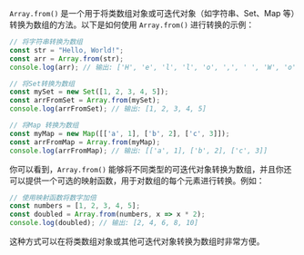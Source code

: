 `Array.from()` 是一个用于将类数组对象或可迭代对象（如字符串、Set、Map 等）转换为数组的方法。以下是如何使用 `Array.from()` 进行转换的示例：

```javascript
// 将字符串转换为数组
const str = "Hello, World!";
const arr = Array.from(str);
console.log(arr); // 输出: ['H', 'e', 'l', 'l', 'o', ',', ' ', 'W', 'o', 'r', 'l', 'd', '!']

// 将Set转换为数组
const mySet = new Set([1, 2, 3, 4, 5]);
const arrFromSet = Array.from(mySet);
console.log(arrFromSet); // 输出: [1, 2, 3, 4, 5]

// 将Map 转换为数组
const myMap = new Map([['a', 1], ['b', 2], ['c', 3]]);
const arrFromMap = Array.from(myMap);
console.log(arrFromMap); // 输出: [['a', 1], ['b', 2], ['c', 3]]
```

你可以看到，`Array.from()` 能够将不同类型的可迭代对象转换为数组，并且你还可以提供一个可选的映射函数，用于对数组的每个元素进行转换。例如：

```javascript
// 使用映射函数将数字加倍
const numbers = [1, 2, 3, 4, 5];
const doubled = Array.from(numbers, x => x * 2);
console.log(doubled); // 输出: [2, 4, 6, 8, 10]
```

这种方式可以在将类数组对象或其他可迭代对象转换为数组时非常方便。
